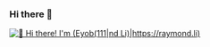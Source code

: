 ### Hi there 👋

<!--
**Eyob-S/Eyob-S** is a ✨ _special_ ✨ repository because its `README.md` (this file) appears on your GitHub profile.

Here are some ideas to get you started:

- 🔭 I’m currently working on ...
- 🌱 I’m currently learning ...
- 👯 I’m looking to collaborate on ...
- 🤔 I’m looking for help with ...
- 💬 Ask me about ...
- 📫 How to reach me: ...
- 😄 Pronouns: ...
- ⚡ Fun fact: ...
-->


[<img src="https://raw.githubusercontent.com/Eyob-S/Eyob-S/master/intro.gif" alt="👋 Hi there! I'm (Eyob(111|nd Li)|https://raymond.li)" title="👋 Hi there! I'm (Raymo(111|nd Li)|https://raymond.li)"/>](https://raymond.li/)
